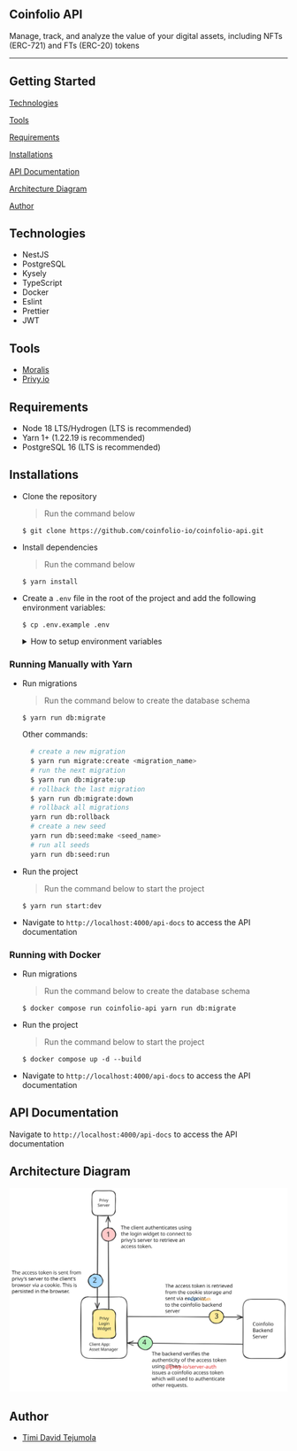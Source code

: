 ## Coinfolio API
Manage, track, and analyze the value of your digital assets, including NFTs (ERC-721) and FTs (ERC-20) tokens

---
## Getting Started

[Technologies](#technologies)

[Tools](#tools)

[Requirements](#requirements)

[Installations](#installations)

[API Documentation](#api-documentation)

[Architecture Diagram](#architecture-diagram)

[Author](#author)

## Technologies

- NestJS
- PostgreSQL
- Kysely
- TypeScript
- Docker
- Eslint
- Prettier
- JWT

## Tools
- [Moralis](https://developers.moralis.com/)
- [Privy.io](https://www.privy.io/)


## Requirements

- Node 18 LTS/Hydrogen (LTS is recommended)
- Yarn 1+ (1.22.19 is recommended)
- PostgreSQL 16 (LTS is recommended)


## Installations

- Clone the repository
  > Run the command below
  ```shell
  $ git clone https://github.com/coinfolio-io/coinfolio-api.git
  ```

- Install dependencies
  > Run the command below
  ```shell
  $ yarn install
  ```

- Create a `.env` file in the root of the project and add the following environment variables:
  ```shell
  $ cp .env.example .env
  ```
  <details>
    <summary>How to setup environment variables</summary>

    Below are the environment variables required for the project along with links to setup instructions for each service.

    ### Database Setup
    - `DB_HOST=localhost`
    - `DB_PORT=5432`
    - `DB_NAME=coinfolio`
    - `DB_USER=postgres`
    - `DB_PASSWORD=postgres`

    [Database Setup Guide](https://www.postgresql.org/download/)

    ### Moralis API Setup
    - `MORALIS_API_KEY=your-api-key-here`

    [Moralis Setup Guide](https://moralis.io/)

    ### JWT Configuration
    - `JWT_SECRET=your-jwt-secret`
    - `JWT_EXPIRES_IN=7d`
    - `JWT_ISSUER=coinfolio`
    - `JWT_AUDIENCE=coinfolio`

    [JWT Setup Guide](https://jwt.io/)

    ### Privy API Setup
    - `PRIVY_APP_ID=your-privy-app-id`
    - `PRIVY_APP_SECRET=your-privy-app-secret`

    [Privy Setup Guide](https://privy.io/)

    ### Redis Setup
    - `REDIS_HOST=localhost`
    - `REDIS_PORT=6379`

    [Redis Setup Guide](https://redis.io/docs/latest/operate/oss_and_stack/install/install-redis/)

  </details>

### Running Manually with Yarn
- Run migrations
  > Run the command below to create the database schema
  ```shell
  $ yarn run db:migrate
  ```
  Other commands:
    ```bash
      # create a new migration
      $ yarn run migrate:create <migration_name>
      # run the next migration
      $ yarn run db:migrate:up
      # rollback the last migration
      $ yarn run db:migrate:down
      # rollback all migrations
      yarn run db:rollback
      # create a new seed
      yarn run db:seed:make <seed_name>
      # run all seeds
      yarn run db:seed:run
    ```

- Run the project
  > Run the command below to start the project
  ```shell
  $ yarn run start:dev
  ```

- Navigate to `http://localhost:4000/api-docs` to access the API documentation


### Running with Docker

- Run migrations
  > Run the command below to create the database schema
  ```shell
  $ docker compose run coinfolio-api yarn run db:migrate
  ```

- Run the project
  > Run the command below to start the project
  ```shell
  $ docker compose up -d --build
  ```

- Navigate to `http://localhost:4000/api-docs` to access the API documentation


## API Documentation
Navigate to `http://localhost:4000/api-docs` to access the API documentation

## Architecture Diagram
![Logo](./docs/architecture.svg)


## Author
- [Timi David Tejumola](https://linkedin.com/in/timitejumola)
